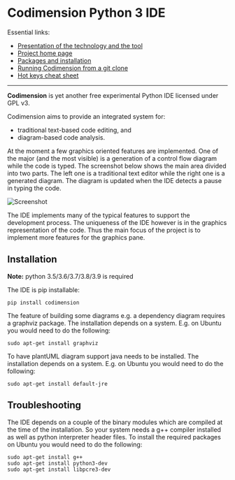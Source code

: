 # Codimension Python 3 IDE

Essential links:

- [Presentation of the technology and the tool](http://codimension.org/documentation/visualization-technology/python-code-visualization.html)
- [Project home page](http://codimension.org/)
- [Packages and installation](http://codimension.org/download/linuxdownload.html)
- [Running Codimension from a git clone](http://codimension.org/download/runfromgit.html)
- [Hot keys cheat sheet](http://codimension.org/documentation/cheatsheet.html)

---

**Codimension** is yet another free experimental Python IDE licensed under GPL v3.

Codimension aims to provide an integrated system for:

- traditional text-based code editing, and
- diagram-based code analysis.

At the moment a few graphics oriented features are implemented.
One of the major (and the most visible) is a generation of a control flow diagram
while the code is typed. The screenshot below shows the main area divided into two parts.
The left one is a traditional text editor while the right one is a generated diagram.
The diagram is updated when the IDE detects a pause in typing the code.

![Screenshot](http://codimension.org/assets/cdm/images/habr/overviewSmall.png "Screenshot")


The IDE implements many of the typical features to support the development process.
The uniqueness of the IDE however is in the graphics representation of the code.
Thus the main focus of the project is to implement more features for the graphics pane.


## Installation

**Note:** python 3.5/3.6/3.7/3.8/3.9 is required

The IDE is pip installable:

```shell
pip install codimension
```

The feature of building some diagrams e.g. a dependency diagram requires a graphviz
package. The installation depends on a system. E.g. on Ubuntu you would need
to do the following:

```shell
sudo apt-get install graphviz
```

To have plantUML diagram support java needs to be installed. The installation depends
on a system. E.g. on Ubuntu you would need to do the following:


```shell
sudo apt-get install default-jre
```


## Troubleshooting

The IDE depends on a couple of the binary modules which are compiled at the
time of the installation. So your system needs a g++ compiler installed as well
as python interpreter header files. To install the required packages on Ubuntu you
would need to do the following:

```shell
sudo apt-get install g++
sudo apt-get install python3-dev
sudo apt-get install libpcre3-dev
```

